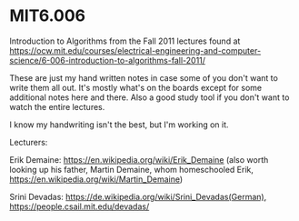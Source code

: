 # MIT6.006
Introduction to Algorithms from the Fall 2011 lectures found at https://ocw.mit.edu/courses/electrical-engineering-and-computer-science/6-006-introduction-to-algorithms-fall-2011/

These are just my hand written notes in case some of you don't want to write them all out.  It's mostly what's on the boards except for some additional notes here and there.  Also a good study tool if you don't want to watch the entire lectures.

I know my handwriting isn't the best, but I'm working on it.

Lecturers:

Erik Demaine:  https://en.wikipedia.org/wiki/Erik_Demaine (also worth looking up his father, Martin Demaine, whom homeschooled Erik, https://en.wikipedia.org/wiki/Martin_Demaine)

Srini Devadas:  https://de.wikipedia.org/wiki/Srini_Devadas(German), https://people.csail.mit.edu/devadas/
